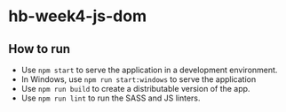 # hb-week4-js-dom

## How to run
- Use `npm start` to serve the application in a development environment.
- In Windows, use `npm run start:windows` to serve the application
- Use `npm run build` to create a distributable version of the app.
- Use `npm run lint` to run the SASS and JS linters.
